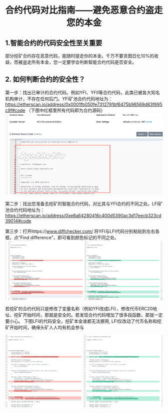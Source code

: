 

#                   <center>                  合约代码对比指南——避免恶意合约盗走您的本金



## 1.智能合约的代码安全性至关重要

部分挖矿合约存在恶意代码，能随时提走你的本金。千万不要贪图日化10%的收益，而被盗走所有本金，您一定要学会判断智能合约代码是否安全。



## 2. 如何判断合约的安全性？
第一步：找出已审计的合约代码，例如YFI、YFII等合约代码，此类已被各大知名机构审计，不存在任何后门。YFI矿池合约代码地址为：
https://etherscan.io/address/0x0001fb050fe7312791bf6475b96569d83f695c9f#code
 （下图中红框里所有代码即为合约源码）
![](_v_images/20200908184855362_2647.png)


第二步：找出您准备去挖矿的智能合约代码，对比其与YFI合约的不同之处。LFI矿池合约代码地址为： 
https://etherscan.io/address/0xe8a64280416c400d5390ac3d17eecb323cd39014#code 

     
第三步：打开https://www.diffchecker.com/ 将YFI与LFI代码分别粘贴到左右各框，点”Find difference”，即可看到颜色标记的不同之处。
 ![](_v_images/3.png)

若挖矿的合约代码只是修改了变量名称（例如YFI改成LFI）、修改代币ERC20地址、挖矿开始时间，那就是安全的。若发现合约代码增加了很多段函数，那就一定要小心。
下图LFI的代码安全，挖矿本金谁都无法挪用, LFI仅改动了代币名称和挖矿开始时间，确保头矿人人均有机会参与

![](_v_images/20200908184933890_26939.png)
